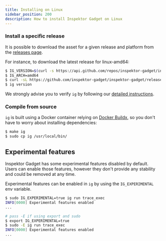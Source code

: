 ```yaml
---
title: Installing on Linux
sidebar_position: 200
description: How to install Inspektor Gadget on Linux
---
```


### Install a specific release

It is possible to download the asset for a given release and platform from the
[releases page](https://github.com/inspektor-gadget/inspektor-gadget/releases/).

For instance, to download the latest release for linux-amd64:

```bash
$ IG_VERSION=$(curl -s https://api.github.com/repos/inspektor-gadget/inspektor-gadget/releases/latest | jq -r .tag_name)
$ IG_ARCH=amd64
$ curl -sL https://github.com/inspektor-gadget/inspektor-gadget/releases/download/${IG_VERSION}/ig-linux-${IG_ARCH}-${IG_VERSION}.tar.gz | sudo tar -C /usr/local/bin -xzf - ig
$ ig version
```

We strongly advise you to verify `ig` by following our [detailed instructions](./verify-assets.mdx#verify-an-asset).

### Compile from source

`ig` is built using a Docker container relying on [Docker Buildx](https://docs.docker.com/buildx/working-with-buildx), so you don't have to worry
about installing dependencies:

```bash
$ make ig
$ sudo cp ig /usr/local/bin/
```

## Experimental features

Inspektor Gadget has some experimental features disabled by default. Users can enable those
features, however they don't provide any stability and could be removed at any time.

Experimental features can be enabled in `ig` by using the `IG_EXPERIMENTAL` env variable.

```bash
$ sudo IG_EXPERIMENTAL=true ig run trace_exec
INFO[0000] Experimental features enabled
...

# pass -E if using export and sudo
$ export IG_EXPERIMENTAL=true
$ sudo -E ig run trace_exec
INFO[0000] Experimental features enabled
...
```
